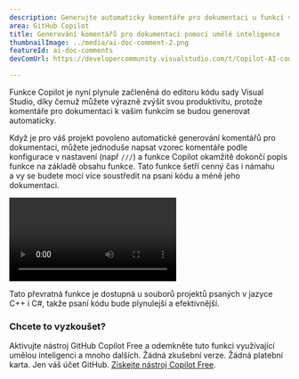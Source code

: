 ```yaml
---
description: Generujte automaticky komentáře pro dokumentaci u funkcí v jazyce C++ a C#.
area: GitHub Copilot
title: Generování komentářů pro dokumentaci pomocí umělé inteligence
thumbnailImage: ../media/ai-doc-comment-2.png
featureId: ai-doc-comments
devComUrl: https://developercommunity.visualstudio.com/t/Copilot-AI-comment-generation-on-method/10744262

---
```



Funkce Copilot je nyní plynule začleněná do editoru kódu sady Visual Studio, díky čemuž můžete výrazně zvýšit svou produktivitu, protože komentáře pro dokumentaci k vašim funkcím se budou generovat automaticky.

Když je pro váš projekt povoleno automatické generování komentářů pro dokumentaci, můžete jednoduše napsat vzorec komentáře podle konfigurace v nastavení (např `///`) a funkce Copilot okamžitě dokončí popis funkce na základě obsahu funkce. Tato funkce šetří cenný čas i námahu a vy se budete moci více soustředit na psaní kódu a méně jeho dokumentaci.

![Komentáře pro dokumentaci pomocí umělé inteligence](../media/ai-doc-comments-2.mp4)

Tato převratná funkce je dostupná u souborů projektů psaných v jazyce C++ i C#, takže psaní kódu bude plynulejší a efektivnější.

### Chcete to vyzkoušet?
Aktivujte nástroj GitHub Copilot Free a odemkněte tuto funkci využívající umělou inteligenci a mnoho dalších.
 Žádná zkušební verze. Žádná platební karta. Jen váš účet GitHub. [Získejte nástroj Copilot Free](https://github.com/settings/copilot).
